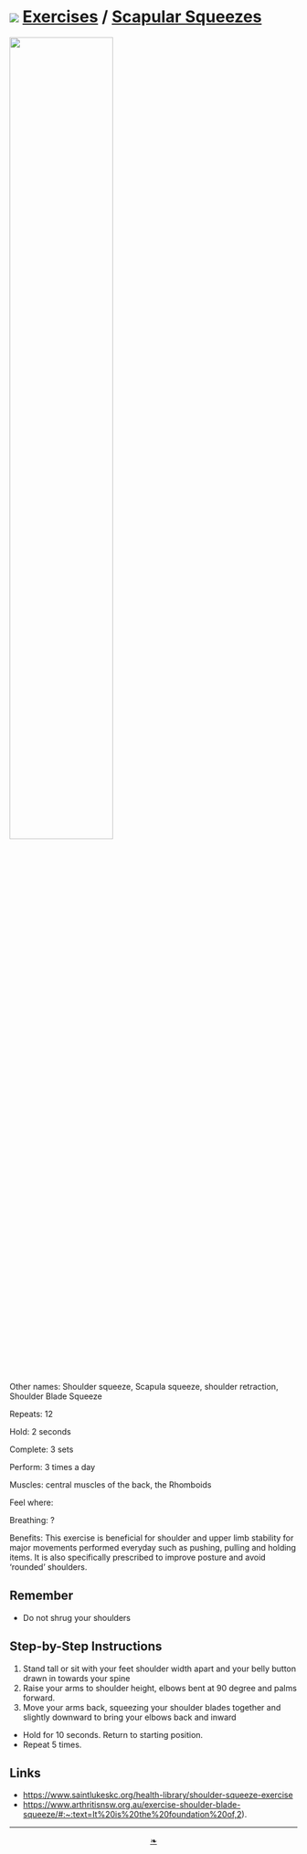 # [![](https://heretics-sf.github.io/lib/assets/icons/mark-github.svg )](https://github.com/heretics-sf/heretics-sf.github.io/tree/master/sandbox/exercises ) [Exercises]( https://heretics-sf.github.io/sandbox/exercises/readme.html) / [Scapular Squeezes]( https://heretics-sf.github.io/sandbox/exercises/readme.html#scapular-squeezes.md)

<img src=https://heretics-sf.github.io/sandbox/exercises/scapular-squeezes.png width=60% >


Other names: Shoulder squeeze, Scapula squeeze, shoulder retraction, Shoulder Blade Squeeze

Repeats: 12

Hold: 2 seconds

Complete: 3 sets

Perform: 3 times a day

Muscles: central muscles of the back, the Rhomboids

Feel where:

Breathing: ?

Benefits: This exercise is beneficial for shoulder and upper limb stability for major movements performed everyday such as pushing, pulling and holding items. It is also specifically prescribed to improve posture and avoid ‘rounded’ shoulders.

## Remember

* Do not shrug your shoulders


## Step-by-Step Instructions

1. Stand tall or sit with your feet shoulder width apart and your belly button drawn in
towards your spine
2. Raise your arms to shoulder height, elbows bent at 90 degree and palms forward.
3. Move your arms back, squeezing your shoulder blades together and slightly downward to bring your elbows back and inward
* Hold for 10 seconds. Return to starting position.
* Repeat 5 times.

## Links

* https://www.saintlukeskc.org/health-library/shoulder-squeeze-exercise
* https://www.arthritisnsw.org.au/exercise-shoulder-blade-squeeze/#:~:text=It%20is%20the%20foundation%20of,2).

***

<center><a href=javascript:window.scrollTo(0,0); class=aDingbat title="Scroll to top" > ❧ </a></center>
